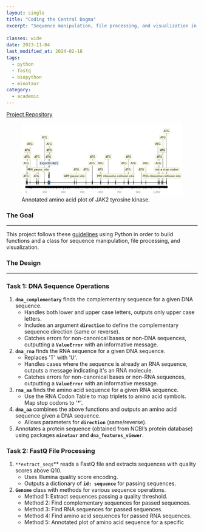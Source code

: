 ```yaml
---
layout: single
title: "Coding the Central Dogma"
excerpt: "Sequence manipulation, file processing, and visualization in python for understanding the central dogma"

classes: wide
date: 2023-11-04
last_modified_at: 2024-02-18
tags:
  - python
  - fastq
  - biopython
  - minotaur
category:
  - academic
---
```

<i class="fab fa-github"></i>[Project Repository](https://github.com/Jstream11/Central_Dogma.git)

<figure>
  <img src="/assets/images/CentralDogmaProj/JAK2_Annotation.png" alt="JAK2_Annotation">
  <figcaption>Annotated amino acid plot of JAK2 tyrosine kinase.</figcaption>
</figure>

### The Goal
---
This project follows these [guidelines](https://www.notion.so/Project-1-Coding-the-Central-Dogma-bbdd6c53472f441daf530b78f1170bf9?pvs=21) using Python in order to build functions and a class for sequence manipulation, file processing, and visualization.

### The Design
---

### **Task 1: DNA Sequence Operations**

1. **`dna_complementary`** finds the complementary sequence for a given DNA sequence.
    - Handles both lower and upper case letters, outputs only upper case letters.
    - Includes an argument **`direction`** to define the complementary sequence direction (same or reverse).
    - Catches errors for non-canonical bases or non-DNA sequences, outputting a **`ValueError`** with an informative message.
2. **`dna_rna`** finds the RNA sequence for a given DNA sequence.
    - Replaces 'T' with 'U'.
    - Handles cases where the sequence is already an RNA sequence, outputs a message indicating it's an RNA molecule.
    - Catches errors for non-canonical bases or non-RNA sequences, outputting a **`ValueError`** with an informative message.
3. **`rna_aa`** finds the amino acid sequence for a given RNA sequence.
    - Use the RNA Codon Table to map triplets to amino acid symbols. Map stop codons to '*'.
4. **`dna_aa`** combines the above functions and outputs an amino acid sequence given a DNA sequence.
    - Allows parameters for **`direction`** (same/reverse).
5. Annotates a protein sequence (obtained from NCBI’s protein database) using packages **`minotaur`** and **`dna_features_viewer`**.

### **Task 2: FastQ File Processing**

1. `**extract_seqs`** reads a FastQ file and extracts sequences with quality scores above Q10.
    - Uses Illumina quality score encoding.
    - Outputs a dictionary of **`id: sequence`** for passing sequences.
2. **`Genome`** class with methods for various sequence operations.
    - Method 1: Extract sequences passing a quality threshold.
    - Method 2: Find complementary sequences for passed sequences.
    - Method 3: Find RNA sequences for passed sequences.
    - Method 4: Find amino acid sequences for passed RNA sequences.
    - Method 5: Annotated plot of amino acid sequence for a specific
